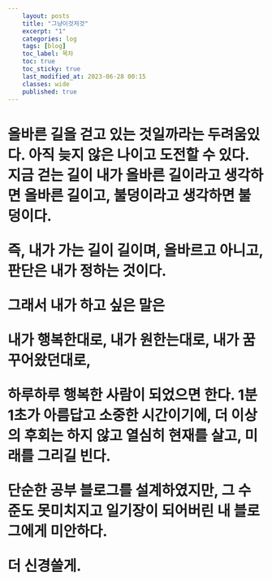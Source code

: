 ```yaml
---
    layout: posts
    title: "그냥이것저것"
    excerpt: "1"
    categories: log
    tags: [blog]
    toc_label: 목차
    toc: true
    toc_sticky: true
    last_modified_at: 2023-06-28 00:15
    classes: wide
    published: true
---
```


<h1>

올바른 길을 걷고 있는 것일까라는 두려움있다.
아직 늦지 않은 나이고 도전할 수 있다.
지금 걷는 길이 내가 올바른 길이라고 생각하면 올바른 길이고,
불덩이라고 생각하면 불덩이다.

즉, 내가 가는 길이 길이며, 올바르고 아니고, 판단은 내가 정하는 것이다.

그래서 내가 하고 싶은 말은

내가 행복한대로,
내가 원한는대로,
내가 꿈 꾸어왔던대로,

하루하루 행복한 사람이 되었으면 한다.
1분 1초가 아름답고 소중한 시간이기에, 더 이상의 후회는 하지 않고
열심히 현재를 살고, 미래를 그리길 빈다.

단순한 공부 블로그를 설계하였지만,
그 수준도 못미치지고
일기장이 되어버린 내 블로그에게 미안하다.

더 신경쓸게.

</h1>